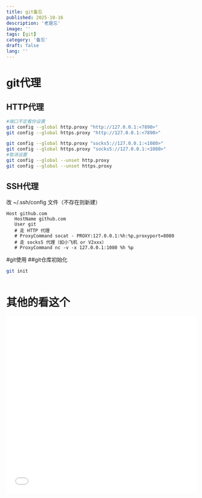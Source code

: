 ```yaml
---
title: git备忘
published: 2025-10-16
description: '老是忘'
image: ''
tags: [git]
category: '备忘'
draft: false 
lang: ''
---
```

# git代理
## HTTP代理
```bash
#端口不定看你设置
git config --global http.proxy "http://127.0.0.1:<7890>"
git config --global https.proxy "http://127.0.0.1:<7890>"

git config --global http.proxy "socks5://127.0.0.1:<1080>"
git config --global https.proxy "socks5://127.0.0.1:<1080>"
#取消设置
git config --global --unset http.proxy
git config --global --unset https.proxy
```
## SSH代理
改 ~/.ssh/config 文件（不存在则新建）
```
Host github.com
   HostName github.com
   User git
   # 走 HTTP 代理
   # ProxyCommand socat - PROXY:127.0.0.1:%h:%p,proxyport=8080
   # 走 socks5 代理（如小飞机 or V2xxx）
   # ProxyCommand nc -v -x 127.0.0.1:1080 %h %p
```
#git使用
##git仓库初始化
```bash
git init
```
```
```
# 其他的看这个
<iframe width="100%" height="468" src="//player.bilibili.com/player.html?bvid=BV1HM411377j&p=1" scrolling="no" border="0" frameborder="no" framespacing="0" allowfullscreen="true"> </iframe>
